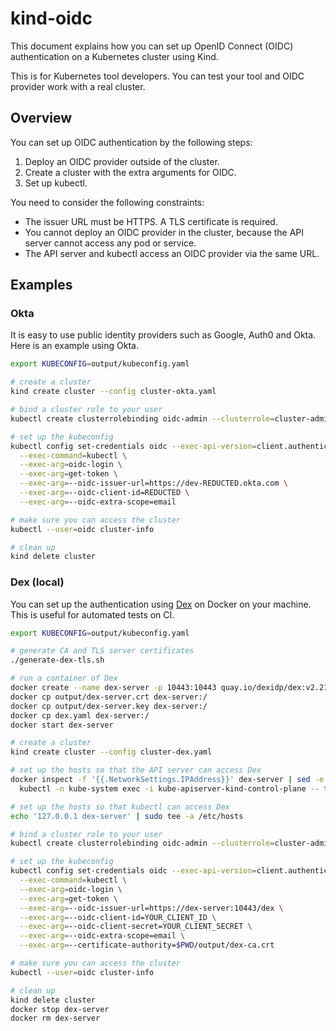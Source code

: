 # kind-oidc

This document explains how you can set up OpenID Connect (OIDC) authentication on a Kubernetes cluster using Kind.

This is for Kubernetes tool developers.
You can test your tool and OIDC provider work with a real cluster.


## Overview

You can set up OIDC authentication by the following steps:

1. Deploy an OIDC provider outside of the cluster.
1. Create a cluster with the extra arguments for OIDC.
1. Set up kubectl.

You need to consider the following constraints:

- The issuer URL must be HTTPS. A TLS certificate is required.
- You cannot deploy an OIDC provider in the cluster,
  because the API server cannot access any pod or service.
- The API server and kubectl access an OIDC provider via the same URL.


## Examples

### Okta

It is easy to use public identity providers such as Google, Auth0 and Okta.
Here is an example using Okta.

```sh
export KUBECONFIG=output/kubeconfig.yaml

# create a cluster
kind create cluster --config cluster-okta.yaml

# bind a cluster role to your user
kubectl create clusterrolebinding oidc-admin --clusterrole=cluster-admin --user=admin@example.com

# set up the kubeconfig
kubectl config set-credentials oidc --exec-api-version=client.authentication.k8s.io/v1beta1 \
  --exec-command=kubectl \
  --exec-arg=oidc-login \
  --exec-arg=get-token \
  --exec-arg=--oidc-issuer-url=https://dev-REDUCTED.okta.com \
  --exec-arg=--oidc-client-id=REDUCTED \
  --exec-arg=--oidc-extra-scope=email

# make sure you can access the cluster
kubectl --user=oidc cluster-info

# clean up
kind delete cluster
```

### Dex (local)

You can set up the authentication using [Dex](https://github.com/dexidp/dex) on Docker on your machine.
This is useful for automated tests on CI.

```sh
export KUBECONFIG=output/kubeconfig.yaml

# generate CA and TLS server certificates
./generate-dex-tls.sh

# run a container of Dex
docker create --name dex-server -p 10443:10443 quay.io/dexidp/dex:v2.21.0 serve /dex.yaml
docker cp output/dex-server.crt dex-server:/
docker cp output/dex-server.key dex-server:/
docker cp dex.yaml dex-server:/
docker start dex-server

# create a cluster
kind create cluster --config cluster-dex.yaml

# set up the hosts so that the API server can access Dex
docker inspect -f '{{.NetworkSettings.IPAddress}}' dex-server | sed -e 's,$, dex-server,' | \
  kubectl -n kube-system exec -i kube-apiserver-kind-control-plane -- tee -a /etc/hosts

# set up the hosts so that kubectl can access Dex
echo '127.0.0.1 dex-server' | sudo tee -a /etc/hosts

# bind a cluster role to your user
kubectl create clusterrolebinding oidc-admin --clusterrole=cluster-admin --user=admin@example.com

# set up the kubeconfig
kubectl config set-credentials oidc --exec-api-version=client.authentication.k8s.io/v1beta1 \
  --exec-command=kubectl \
  --exec-arg=oidc-login \
  --exec-arg=get-token \
  --exec-arg=--oidc-issuer-url=https://dex-server:10443/dex \
  --exec-arg=--oidc-client-id=YOUR_CLIENT_ID \
  --exec-arg=--oidc-client-secret=YOUR_CLIENT_SECRET \
  --exec-arg=--oidc-extra-scope=email \
  --exec-arg=--certificate-authority=$PWD/output/dex-ca.crt

# make sure you can access the cluster
kubectl --user=oidc cluster-info

# clean up
kind delete cluster
docker stop dex-server
docker rm dex-server
```
